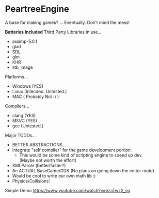 # PeartreeEngine
A base for making games? ... Eventually. Don't mind the mess!

**Batteries Included**
Third Party Libraries in use...
  - assimp-5.0.1
  - glad
  - SDL
  - glm
  - KHR
  - stb_image

Platforms...
  - Windows (YES)
  - Linux (Intended. Untested.)
  - MAC ( Probably Not :) )

Compilers...
  - clang (YES)
  - MSVC (YES)
  - gcc (Untested.)

Major TODOs...
  - BETTER ABSTRACTIONS...
  - Integrate "self compiler" for the game development portion.
    - This would be some kind of scripting engine to speed up dev. (Maybe not worth the effort)
  - XMLParser (better/faster?)
  - An ACTUAL BaseGame/GDK (No plans on going down the editor route)
  - Would be cool to write our own math lib :)
  - Physics/Collisions!

Simple Demo
https://www.youtube.com/watch?v=ezaTwz2_iio
